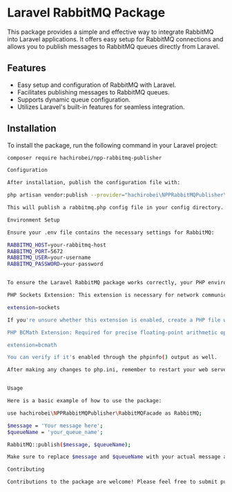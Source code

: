 # Laravel RabbitMQ Package

This package provides a simple and effective way to integrate RabbitMQ into Laravel applications. It offers easy setup for RabbitMQ connections and allows you to publish messages to RabbitMQ queues directly from Laravel.

## Features

- Easy setup and configuration of RabbitMQ with Laravel.
- Facilitates publishing messages to RabbitMQ queues.
- Supports dynamic queue configuration.
- Utilizes Laravel's built-in features for seamless integration.

## Installation

To install the package, run the following command in your Laravel project:

```bash
composer require hachirobei/npp-rabbitmq-publisher

Configuration

After installation, publish the configuration file with:

php artisan vendor:publish --provider="hachirobei\NPPRabbitMQPublisher\RabbitMQServiceProvider"

This will publish a rabbitmq.php config file in your config directory. You can adjust the configuration as needed.

Environment Setup

Ensure your .env file contains the necessary settings for RabbitMQ:

RABBITMQ_HOST=your-rabbitmq-host
RABBITMQ_PORT=5672
RABBITMQ_USER=your-username
RABBITMQ_PASSWORD=your-password


To ensure the Laravel RabbitMQ package works correctly, your PHP environment must meet the following requirements:

PHP Sockets Extension: This extension is necessary for network communication with RabbitMQ. To enable it, ensure the following line is present and uncommented in your php.ini file:

extension=sockets

If you're unsure whether this extension is enabled, create a PHP file with <?php phpinfo(); ?> and access it through your web server to check your PHP configuration.

PHP BCMath Extension: Required for precise floating-point arithmetic operations. To enable it, ensure this line is in your php.ini file:

extension=bcmath

You can verify if it's enabled through the phpinfo() output as well.

After making any changes to php.ini, remember to restart your web server for the changes to take effect.


Usage

Here is a basic example of how to use the package:

use hachirobei\NPPRabbitMQPublisher\RabbitMQFacade as RabbitMQ;

$message = 'Your message here';
$queueName = 'your_queue_name';

RabbitMQ::publish($message, $queueName);

Make sure to replace $message and $queueName with your actual message and queue name.

Contributing

Contributions to the package are welcome! Please feel free to submit pull requests or create issues for bugs and feature requests.

